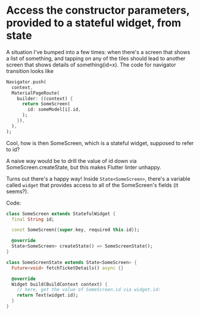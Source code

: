 # Access the constructor parameters, provided to a stateful widget, from state

A situation I've bumped into a few times: when there's a screen that shows a list of something, and tapping on any of the tiles should lead to another screen that shows details of something(id=x). The code for navigator transition looks like

```dart
Navigator.push(
  context,
  MaterialPageRoute(
    builder: ((context) {
      return SomeScreen(
        id: someModel[i].id,
      );
    }),
  ),
);
```

Cool, how is then SomeScreen, which is a stateful widget, supposed to refer to id?

A naive way would be to drill the value of id down via SomeScreen.createState, but this makes Flutter linter unhappy.

Turns out there's a happy way! Inside `State<SomeScreen>`, there's a variable called `widget` that provides access to all of the SomeScreen's fields (it seems?).

Code:

```dart
class SomeScreen extends StatefulWidget {
  final String id;

  const SomeScreen({super.key, required this.id});

  @override
  State<SomeScreen> createState() => SomeScreenState();
}

class SomeScreenState extends State<SomeScreen> {
  Future<void> fetchTicketDetails() async {}

  @override
  Widget build(BuildContext context) {
    // here, get the value of SomeScreen.id via widget.id:
    return Text(widget.id);
  }
}
```

